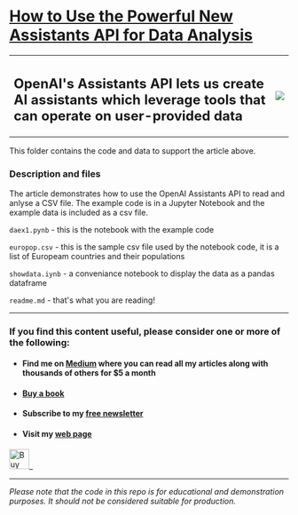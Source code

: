 # [How to Use the Powerful New Assistants API for Data Analysis](https://medium.com/towards-data-science/how-to-use-the-powerful-new-assistants-api-for-data-analysis-c9ea1cab0b53?sk=c8a84186e1438d48760e34c114dc2db5)

<table border=0>
<tr>
<td>
<h2>OpenAI's Assistants API lets us create AI assistants which leverage tools that can operate on user-provided data</h2>
</td>
<td>
<img src="https://miro.medium.com/v2/resize:fit:1100/format:webp/0*Os4M1zBevrurAaOz" >
</td>

</tr>
</table>




This folder contains the code and data to support the article above.

### Description and files

The article demonstrates how to use the OpenAI Assistants API to read and anlyse a CSV file.
The example code is in a Jupyter Notebook and the example data is included as a csv file.

`daex1.pynb` - this is the notebook with the example code

`europop.csv` - this is the sample csv file used by the notebook code, it is a list of Europeam countries and their populations

`showdata.iynb` - a conveniance notebook to display the data as a pandas dataframe

`readme.md` - that's what you are reading!



---
### If you find this content useful, please consider one or more of the following:

-  #### Find me on  [Medium](https://medium.com/@alan-jones) where you can read all my articles along with thousands of others for $5 a month  
-  #### [Buy a book](https://alanjones.gumroad.com/)
-  #### Subscribe to my [free newsletter](https://technofile.substack.com/)
-  #### Visit my [web page](alanjones2.github.io)

<a href='https://ko-fi.com/M4M64THKG' target='_blank'><img height='36' style='border:0px;height:36px;' src='https://storage.ko-fi.com/cdn/kofi2.png?v=3' border='0' alt='Buy Me a Coffee at ko-fi.com' /></a>_

---

_Please note that the code in this repo is for educational and demonstration purposes. It should not be considered suitable for production._